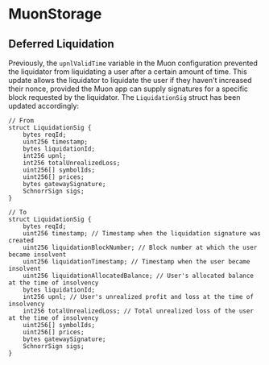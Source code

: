 # MuonStorage

## Deferred Liquidation

Previously, the `upnlValidTime` variable in the Muon configuration prevented the liquidator from liquidating a user after a certain amount of time. This update allows the liquidator to liquidate the user if they haven't increased their nonce, provided the Muon app can supply signatures for a specific block requested by the liquidator. The `LiquidationSig` struct has been updated accordingly:

```solidity
// From
struct LiquidationSig {
    bytes reqId;
    uint256 timestamp;
    bytes liquidationId;
    int256 upnl;
    int256 totalUnrealizedLoss;
    uint256[] symbolIds;
    uint256[] prices;
    bytes gatewaySignature;
    SchnorrSign sigs;
}

// To
struct LiquidationSig {
    bytes reqId;
    uint256 timestamp; // Timestamp when the liquidation signature was created
    uint256 liquidationBlockNumber; // Block number at which the user became insolvent
    uint256 liquidationTimestamp; // Timestamp when the user became insolvent
    uint256 liquidationAllocatedBalance; // User's allocated balance at the time of insolvency
    bytes liquidationId;
    int256 upnl; // User's unrealized profit and loss at the time of insolvency
    int256 totalUnrealizedLoss; // Total unrealized loss of the user at the time of insolvency
    uint256[] symbolIds;
    uint256[] prices;
    bytes gatewaySignature;
    SchnorrSign sigs;
}
```
